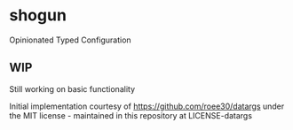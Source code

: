 # shogun
Opinionated Typed Configuration

## WIP
Still working on basic functionality

Initial implementation courtesy of https://github.com/roee30/datargs
under the MIT license - maintained in this repository at LICENSE-datargs
